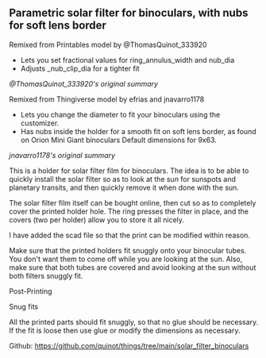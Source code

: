 ## Parametric solar filter for binoculars, with nubs for soft lens border

Remixed from Printables model by @ThomasQuinot_333920

- Lets you set fractional values for ring_annulus_width and nub_dia
- Adjusts _nub_clip_dia for a tighter fit

*@ThomasQuinot_333920's original summary*

Remixed from Thingiverse model by efrias and jnavarro1178

- Lets you change the diameter to fit your binoculars using the customizer.
- Has nubs inside the holder for a smooth fit on soft lens border, as found on Orion Mini Giant binoculars
Default dimensions for 9x63.

*jnavarro1178's original summary*

This is a holder for solar filter film for binoculars. The idea is to be able to quickly install the solar filter so as to look at the sun for sunspots and planetary transits, and then quickly remove it when done with the sun.

The solar filter film itself can be bought online, then cut so as to completely cover the printed holder hole. The ring presses the filter in place, and the covers (two per holder) allow you to store it all nicely.

I have added the scad file so that the print can be modified within reason.

Make sure that the printed holders fit snuggly onto your binocular tubes. You don't want them to come off while you are looking at the sun. Also, make sure that both tubes are covered and avoid looking at the sun without both filters snuggly fit.

Post-Printing

Snug fits

All the printed parts should fit snuggly, so that no glue should be necessary. If the fit is loose then use glue or modify the dimensions as necessary.

Github: https://github.com/quinot/things/tree/main/solar_filter_binoculars